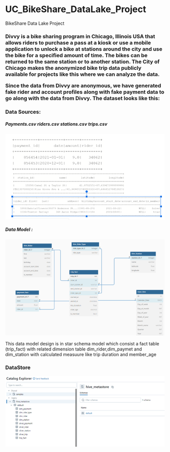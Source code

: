 # UC_BikeShare_DataLake_Project
BikeShare Data Lake Project
<H3>Divvy is a bike sharing program in Chicago, Illinois USA that allows riders to purchase a pass at a kiosk or use a mobile application to unlock a bike at stations around the city and use the bike for a specified amount of time. The bikes can be returned to the same station or to another station. The City of Chicago makes the anonymized bike trip data publicly available for projects like this where we can analyze the data.

Since the data from Divvy are anonymous, we have generated fake rider and account profiles along with fake payment data to go along with the data from Divvy. The dataset looks like this:</H3>

<H3> Data Sources: </H3>
<H5> Payments.csv  riders.csv  stations.csv      trips.csv</H5>
<img src="https://github.com/Narvinuk/UC_BikeShare_DataLake_Project/blob/main/dm1.PNG">

 <H5> Data Model :</H5>
 <img src="https://github.com/Narvinuk/UC_BikeShare_DataLake_Project/blob/main/dm4.PNG">

<p> This data model design is in star schema model which consist a fact table (trip_fact) with related dimension table dim_rider,dim_paymet and dim_station with calculated measuure like trip
duration and member_age
<H3>DataStore</H3>
<img src="https://github.com/Narvinuk/UC_BikeShare_DataLake_Project/blob/main/dm2.PNG">

</p>
